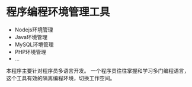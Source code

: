 ﻿# 程序编程环境管理工具

* Nodejs环境管理
* Java环境管理
* MySQL环境管理
* PHP环境管理
* ...

本程序主要针对程序员多语言开发。
一个程序员往往掌握和学习多门编程语言，这个工具有效的隔离编程环境，切换工作空间。

